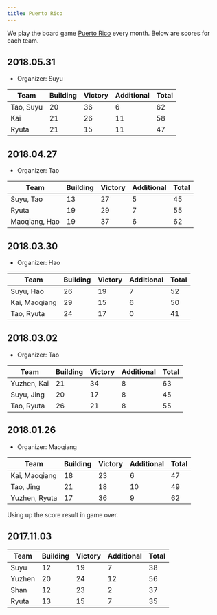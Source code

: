 ```yaml
---
title: Puerto Rico
---
```


We play the board game [Puerto Rico][1] every month. Below are scores for each team. 

## 2018.05.31 

* Organizer: Suyu

| Team          | Building | Victory | Additional | Total |
| ------------- | -------- | ------- | ---------- | ----- |
| Tao, Suyu     | 20       | 36      | 6          | 62    |
| Kai           | 21       | 26      | 11         | 58    |
| Ryuta         | 21       | 15      | 11         | 47    |


## 2018.04.27 

* Organizer: Tao 

| Team          | Building | Victory | Additional | Total |
| ------------- | -------- | ------- | ---------- | ----- |
| Suyu, Tao     | 13       | 27      | 5          | 45    |
| Ryuta         | 19       | 29      | 7          | 55    |
| Maoqiang, Hao | 19       | 37      | 6          | 62    |


## 2018.03.30 

* Organizer: Hao 

| Team          | Building | Victory | Additional | Total |
| ------------- | -------- | ------- | ---------- | ----- |
| Suyu, Hao     | 26       | 19      | 7          | 52    |
| Kai, Maoqiang | 29       | 15      | 6          | 50    |
| Tao, Ryuta    | 24       | 17      | 0          | 41    |


## 2018.03.02

* Organizer:  Tao

| Team        | Building | Victory | Additional | Total |
| ----------- | -------- | ------- | ---------- | ----- |
| Yuzhen, Kai | 21       | 34      | 8          | 63    |
| Suyu, Jing  | 20       | 17      | 8          | 45    |
| Tao, Ryuta  | 26       | 21      | 8          | 55    |


## 2018.01.26
	
* Organizer: Maoqiang 
	
| Team           | Building | Victory | Additional | Total |
| -------------- | -------- | ------- | ---------- | ----- |
| Kai, Maoqiang  | 18       | 23      | 6          | 47    |
| Tao, Jing      | 21       | 18      | 10         | 49    |
| Yuzhen,  Ryuta | 17       | 36      | 9          | 62    |
	
Using up  the score result in game over.

## 2017.11.03 
	
| Team   | Building | Victory | Additional | Total |
| ------ | -------- | ------- | ---------- | ----- |
| Suyu   | 12       | 19      | 7          | 38    |
| Yuzhen | 20       | 24      | 12         | 56    |
| Shan   | 12       | 23      | 2          | 37    |
| Ryuta  | 13       | 15      | 7          | 35    |


	
[1]: https://en.wikipedia.org/wiki/Puerto_Rico_%28board_game%29
